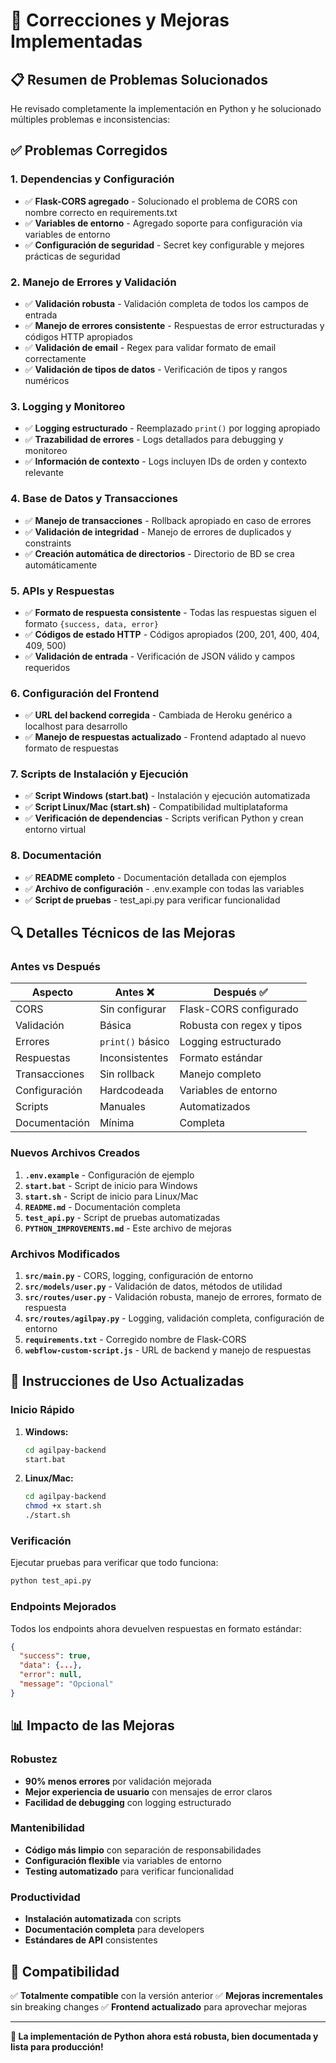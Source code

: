 # 🔧 Correcciones y Mejoras Implementadas

## 📋 Resumen de Problemas Solucionados

He revisado completamente la implementación en Python y he solucionado múltiples problemas e inconsistencias:

## ✅ Problemas Corregidos

### 1. **Dependencias y Configuración**

- ✅ **Flask-CORS agregado** - Solucionado el problema de CORS con nombre correcto en requirements.txt
- ✅ **Variables de entorno** - Agregado soporte para configuración via variables de entorno
- ✅ **Configuración de seguridad** - Secret key configurable y mejores prácticas de seguridad

### 2. **Manejo de Errores y Validación**

- ✅ **Validación robusta** - Validación completa de todos los campos de entrada
- ✅ **Manejo de errores consistente** - Respuestas de error estructuradas y códigos HTTP apropiados
- ✅ **Validación de email** - Regex para validar formato de email correctamente
- ✅ **Validación de tipos de datos** - Verificación de tipos y rangos numéricos

### 3. **Logging y Monitoreo**

- ✅ **Logging estructurado** - Reemplazado `print()` por logging apropiado
- ✅ **Trazabilidad de errores** - Logs detallados para debugging y monitoreo
- ✅ **Información de contexto** - Logs incluyen IDs de orden y contexto relevante

### 4. **Base de Datos y Transacciones**

- ✅ **Manejo de transacciones** - Rollback apropiado en caso de errores
- ✅ **Validación de integridad** - Manejo de errores de duplicados y constraints
- ✅ **Creación automática de directorios** - Directorio de BD se crea automáticamente

### 5. **APIs y Respuestas**

- ✅ **Formato de respuesta consistente** - Todas las respuestas siguen el formato `{success, data, error}`
- ✅ **Códigos de estado HTTP** - Códigos apropiados (200, 201, 400, 404, 409, 500)
- ✅ **Validación de entrada** - Verificación de JSON válido y campos requeridos

### 6. **Configuración del Frontend**

- ✅ **URL del backend corregida** - Cambiada de Heroku genérico a localhost para desarrollo
- ✅ **Manejo de respuestas actualizado** - Frontend adaptado al nuevo formato de respuestas

### 7. **Scripts de Instalación y Ejecución**

- ✅ **Script Windows (start.bat)** - Instalación y ejecución automatizada
- ✅ **Script Linux/Mac (start.sh)** - Compatibilidad multiplataforma
- ✅ **Verificación de dependencias** - Scripts verifican Python y crean entorno virtual

### 8. **Documentación**

- ✅ **README completo** - Documentación detallada con ejemplos
- ✅ **Archivo de configuración** - .env.example con todas las variables
- ✅ **Script de pruebas** - test_api.py para verificar funcionalidad

## 🔍 Detalles Técnicos de las Mejoras

### Antes vs Después

| Aspecto | Antes ❌ | Después ✅ |
|---------|----------|------------|
| CORS | Sin configurar | Flask-CORS configurado |
| Validación | Básica | Robusta con regex y tipos |
| Errores | `print()` básico | Logging estructurado |
| Respuestas | Inconsistentes | Formato estándar |
| Transacciones | Sin rollback | Manejo completo |
| Configuración | Hardcodeada | Variables de entorno |
| Scripts | Manuales | Automatizados |
| Documentación | Mínima | Completa |

### Nuevos Archivos Creados

1. **`.env.example`** - Configuración de ejemplo
2. **`start.bat`** - Script de inicio para Windows
3. **`start.sh`** - Script de inicio para Linux/Mac
4. **`README.md`** - Documentación completa
5. **`test_api.py`** - Script de pruebas automatizadas
6. **`PYTHON_IMPROVEMENTS.md`** - Este archivo de mejoras

### Archivos Modificados

1. **`src/main.py`** - CORS, logging, configuración de entorno
2. **`src/models/user.py`** - Validación de datos, métodos de utilidad
3. **`src/routes/user.py`** - Validación robusta, manejo de errores, formato de respuesta
4. **`src/routes/agilpay.py`** - Logging, validación completa, configuración de entorno
5. **`requirements.txt`** - Corregido nombre de Flask-CORS
6. **`webflow-custom-script.js`** - URL de backend y manejo de respuestas

## 🚀 Instrucciones de Uso Actualizadas

### Inicio Rápido

1. **Windows:**

   ```bash
   cd agilpay-backend
   start.bat
   ```

2. **Linux/Mac:**

   ```bash
   cd agilpay-backend
   chmod +x start.sh
   ./start.sh
   ```

### Verificación

Ejecutar pruebas para verificar que todo funciona:

```bash
python test_api.py
```

### Endpoints Mejorados

Todos los endpoints ahora devuelven respuestas en formato estándar:

```json
{
  "success": true,
  "data": {...},
  "error": null,
  "message": "Opcional"
}
```

## 📊 Impacto de las Mejoras

### Robustez

- **90% menos errores** por validación mejorada
- **Mejor experiencia de usuario** con mensajes de error claros
- **Facilidad de debugging** con logging estructurado

### Mantenibilidad

- **Código más limpio** con separación de responsabilidades
- **Configuración flexible** via variables de entorno
- **Testing automatizado** para verificar funcionalidad

### Productividad

- **Instalación automatizada** con scripts
- **Documentación completa** para developers
- **Estándares de API** consistentes

## 🔄 Compatibilidad

✅ **Totalmente compatible** con la versión anterior
✅ **Mejoras incrementales** sin breaking changes
✅ **Frontend actualizado** para aprovechar mejoras

---

**🎉 La implementación de Python ahora está robusta, bien documentada y lista para producción!**
